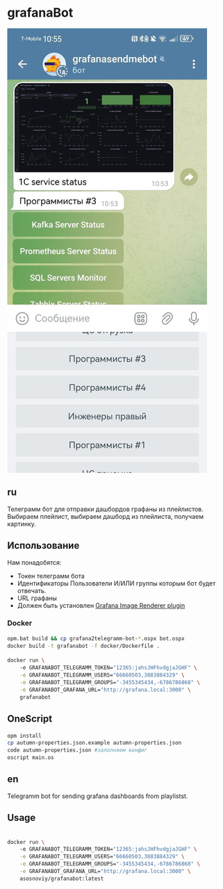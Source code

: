 # grafanaBot

![alt text](docs/example.jpg)

## ru 

Телеграмм бот для отправки дашбордов графаны из плейлистов.
Выбираем плейлист, выбираем дашборд из плейлиста, получаем картинку. 

## Использование

Нам понадобятся:
* Токен телеграмм бота
* Идентификаторы Пользователи И/ИЛИ группы которым бот будет отвечать.
* URL графаны 
* Должен быть установлен [Grafana Image Renderer plugin](https://grafana.com/grafana/plugins/grafana-image-renderer/)
  

### Docker

```bash
opm.bat build && cp grafana2telegramm-bot-*.ospx bot.ospx
docker build -t grafanabot -f docker/Dockerfile .

docker run \ 
    -e GRAFANABOT_TELEGRAMM_TOKEN="12365:jahsJHFhvdgjaJGHF" \
    -e GRAFANABOT_TELEGRAMM_USERS="66660503,3883884329" \
    -e GRAFANABOT_TELEGRAMM_GROUPS="-3455345434,-6786786868" \
    -e GRAFANABOT_GRAFANA_URL="http://grafana.local:3000" \
    grafanabot
```

## OneScript

```bash
opm install
cp autumn-properties.json.example autumn-properties.json
code autumn-properties.json #заполняем конфиг
oscript main.os
```

## en

Telegramm bot for sending grafana dashboards from playlistst.

## Usage

```bash

docker run \ 
    -e GRAFANABOT_TELEGRAMM_TOKEN="12365:jahsJHFhvdgjaJGHF" \
    -e GRAFANABOT_TELEGRAMM_USERS="66660503,3883884329" \
    -e GRAFANABOT_TELEGRAMM_GROUPS="-3455345434,-6786786868" \
    -e GRAFANABOT_GRAFANA_URL="http://grafana.local:3000" \
    asosnoviy/grafanabot:latest

```
